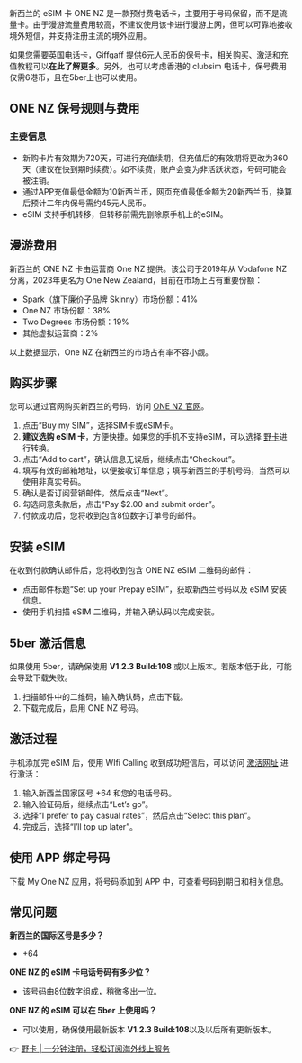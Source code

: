 新西兰的 eSIM 卡 ONE NZ 是一款预付费电话卡，主要用于号码保留，而不是流量卡。由于漫游流量费用较高，不建议使用该卡进行漫游上网，但可以可靠地接收境外短信，并支持注册主流的境外应用。

如果您需要英国电话卡，Giffgaff 提供6元人民币的保号卡，相关购买、激活和充值教程可以<strong>在此了解更多</strong>。另外，也可以考虑香港的 clubsim 电话卡，保号费用仅需6港币，且在5ber上也可以使用。

## ONE NZ 保号规则与费用

### 主要信息
- 新购卡片有效期为720天，可进行充值续期，但充值后的有效期将更改为360天（建议在快到期时续费）。如不续费，账户会变为非活跃状态，号码可能会被注销。
- 通过APP充值最低金额为10新西兰币，网页充值最低金额为20新西兰币，换算后预计二年内保号需约45元人民币。
- eSIM 支持手机转移，但转移前需先删除原手机上的eSIM。

## 漫游费用

新西兰的 ONE NZ 卡由运营商 One NZ 提供。该公司于2019年从 Vodafone NZ 分离，2023年更名为 One New Zealand，目前在市场上占有重要份额：

- Spark（旗下廉价子品牌 Skinny）市场份额：41%
- One NZ 市场份额：38%
- Two Degrees 市场份额：19%
- 其他虚拟运营商：2%

以上数据显示，One NZ 在新西兰的市场占有率不容小觑。

## 购买步骤

您可以通过官网购买新西兰的号码，访问 [ONE NZ 官网](https://one.nz/prepay/)。

1. 点击“Buy my SIM”，选择SIM卡或eSIM卡。
2. **建议选购 eSIM 卡**，方便快捷。如果您的手机不支持eSIM，可以选择 [野卡](https://bit.ly/bewildcard)进行转换。
3. 点击“Add to cart”，确认信息无误后，继续点击“Checkout”。
4. 填写有效的邮箱地址，以便接收订单信息；填写新西兰的手机号码，当然可以使用非真实号码。
5. 确认是否订阅营销邮件，然后点击“Next”。
6. 勾选同意条款后，点击“Pay $2.00 and submit order”。
7. 付款成功后，您将收到包含8位数字订单号的邮件。

## 安装 eSIM

在收到付款确认邮件后，您将收到包含 ONE NZ eSIM 二维码的邮件：

- 点击邮件标题“Set up your Prepay eSIM”，获取新西兰号码以及 eSIM 安装信息。
- 使用手机扫描 eSIM 二维码，并输入确认码以完成安装。

## 5ber 激活信息

如果使用 5ber，请确保使用 **V1.2.3 Build:108** 或以上版本。若版本低于此，可能会导致下载失败。

1. 扫描邮件中的二维码，输入确认码，点击下载。
2. 下载完成后，启用 ONE NZ 号码。

## 激活过程

手机添加完 eSIM 后，使用 WIfi Calling 收到成功短信后，可以访问 [激活网址](https://one.nz/activate) 进行激活：
1. 输入新西兰国家区号 +64 和您的电话号码。
2. 输入验证码后，继续点击“Let’s go”。
3. 选择“I prefer to pay casual rates”，然后点击“Select this plan”。
4. 完成后，选择“I’ll top up later”。

## 使用 APP 绑定号码

下载 My One NZ 应用，将号码添加到 APP 中，可查看号码到期日和相关信息。

## 常见问题

**新西兰的国际区号是多少？**
- +64

**ONE NZ 的 eSIM 卡电话号码有多少位？**
- 该号码由8位数字组成，稍微多出一位。

**ONE NZ 的 eSIM 可以在 5ber 上使用吗？**
- 可以使用，确保使用最新版本 **V1.2.3 Build:108**以及以后所有更新版本。

👉 [野卡 | 一分钟注册，轻松订阅海外线上服务](https://bit.ly/bewildcard)